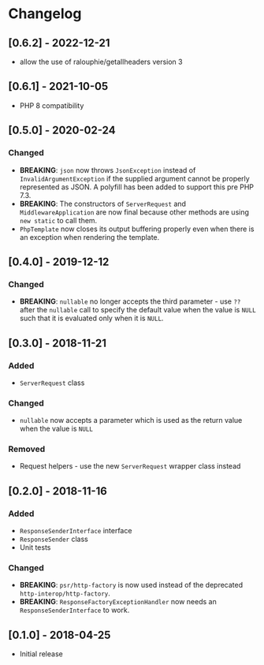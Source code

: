 # Changelog
## [0.6.2] - 2022-12-21
 - allow the use of ralouphie/getallheaders version 3

## [0.6.1] - 2021-10-05
 - PHP 8 compatibility
 
## [0.5.0] - 2020-02-24
### Changed
 - **BREAKING**: `json` now throws `JsonException` instead of `InvalidArgumentException`
 if the supplied argument cannot be properly represented as JSON.
 A polyfill has been added to support this pre PHP 7.3.
 - **BREAKING**: The constructors of `ServerRequest` and `MiddlewareApplication` are now final because other methods
 are using `new static` to call them.
 - `PhpTemplate` now closes its output buffering properly even when there is an exception when rendering the template.

## [0.4.0] - 2019-12-12
### Changed
 - **BREAKING**: `nullable` no longer accepts the third parameter - use `??` after
   the `nullable` call to specify the default value when the value is `NULL`
   such that it is evaluated only when it is `NULL`.

## [0.3.0] - 2018-11-21
### Added
 - `ServerRequest` class
### Changed
 - `nullable` now accepts a parameter which is used as the return value when the value is `NULL`
### Removed
 - Request helpers - use the new `ServerRequest` wrapper class instead

## [0.2.0] - 2018-11-16
### Added
 - `ResponseSenderInterface` interface
 - `ResponseSender` class
 - Unit tests

### Changed
 - **BREAKING**: `psr/http-factory` is now used instead of the deprecated `http-interop/http-factory`.
 - **BREAKING**: `ResponseFactoryExceptionHandler` now needs an `ResponseSenderInterface` to work. 

## [0.1.0] - 2018-04-25
 - Initial release
